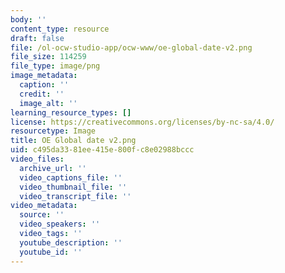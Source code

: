 ```yaml
---
body: ''
content_type: resource
draft: false
file: /ol-ocw-studio-app/ocw-www/oe-global-date-v2.png
file_size: 114259
file_type: image/png
image_metadata:
  caption: ''
  credit: ''
  image_alt: ''
learning_resource_types: []
license: https://creativecommons.org/licenses/by-nc-sa/4.0/
resourcetype: Image
title: OE Global date v2.png
uid: c495da33-81ee-415e-800f-c8e02988bccc
video_files:
  archive_url: ''
  video_captions_file: ''
  video_thumbnail_file: ''
  video_transcript_file: ''
video_metadata:
  source: ''
  video_speakers: ''
  video_tags: ''
  youtube_description: ''
  youtube_id: ''
---
```

